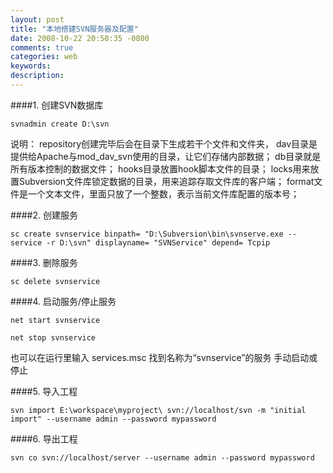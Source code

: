 ```yaml
---
layout: post
title: "本地搭建SVN服务器及配置"
date: 2008-10-22 20:50:35 -0800
comments: true
categories: web
keywords: 
description: 
---
```

####1. 创建SVN数据库  

```
svnadmin create D:\svn
```
说明：
 repository创建完毕后会在目录下生成若干个文件和文件夹，
 dav目录是提供给Apache与mod_dav_svn使用的目录，让它们存储内部数据；
 db目录就是所有版本控制的数据文件；
 hooks目录放置hook脚本文件的目录；
 locks用来放置Subversion文件库锁定数据的目录，用来追踪存取文件库的客户端；
 format文件是一个文本文件，里面只放了一个整数，表示当前文件库配置的版本号；
<!--more-->

####2. 创建服务  

```
sc create svnservice binpath= "D:\Subversion\bin\svnserve.exe --service -r D:\svn" displayname= "SVNService" depend= Tcpip
```

####3. 删除服务  

```
sc delete svnservice
```  

####4. 启动服务/停止服务  

```
net start svnservice
```
```
net stop svnservice
```
也可以在运行里输入 services.msc 找到名称为“svnservice”的服务 手动启动或停止  

####5. 导入工程  

```
svn import E:\workspace\myproject\ svn://localhost/svn -m "initial import" --username admin --password mypassword
```  

####6. 导出工程  

```
svn co svn://localhost/server --username admin --password mypassword
```




